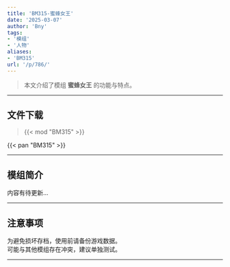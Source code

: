 ```yaml
---
title: 'BM315-蜜蜂女王'
date: '2025-03-07'
author: 'Bny'
tags:
- '模组'
- '人物'
aliases:
- 'BM315'
url: '/p/786/'
---
```


> 本文介绍了模组 **蜜蜂女王** 的功能与特点。

---

## 文件下载  

> {{< mod "BM315" >}}  

{{< pan "BM315" >}}  

---

## 模组简介

>  
内容有待更新...  

---

## 注意事项

>  
为避免损坏存档，使用前请备份游戏数据。  
可能与其他模组存在冲突，建议单独测试。  

---

